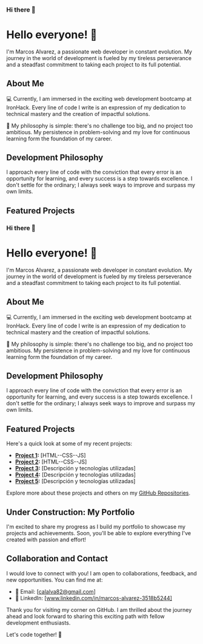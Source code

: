 

### Hi there 👋

# Hello everyone! 👋

I'm Marcos Alvarez, a passionate web developer in constant evolution. My journey in the world of development is fueled by my tireless perseverance and a steadfast commitment to taking each project to its full potential.

## About Me

💻 Currently, I am immersed in the exciting web development bootcamp at IronHack. Every line of code I write is an expression of my dedication to technical mastery and the creation of impactful solutions.

🚀 My philosophy is simple: there's no challenge too big, and no project too ambitious. My persistence in problem-solving and my love for continuous learning form the foundation of my career.

## Development Philosophy

I approach every line of code with the conviction that every error is an opportunity for learning, and every success is a step towards excellence. I don't settle for the ordinary; I always seek ways to improve and surpass my own limits.

## Featured Projects

### Hi there 👋

# Hello everyone! 👋

I'm Marcos Alvarez, a passionate web developer in constant evolution. My journey in the world of development is fueled by my tireless perseverance and a steadfast commitment to taking each project to its full potential.

## About Me

💻 Currently, I am immersed in the exciting web development bootcamp at IronHack. Every line of code I write is an expression of my dedication to technical mastery and the creation of impactful solutions.

🚀 My philosophy is simple: there's no challenge too big, and no project too ambitious. My persistence in problem-solving and my love for continuous learning form the foundation of my career.

## Development Philosophy

I approach every line of code with the conviction that every error is an opportunity for learning, and every success is a step towards excellence. I don't settle for the ordinary; I always seek ways to improve and surpass my own limits.

## Featured Projects

Here's a quick look at some of my recent projects:

- **[Project 1](https://neon-haupia-897d05.netlify.app):** [HTML--CSS--JS]
- **[Project 2](https://fancy-chimera-3fca55.netlify.app):** [HTML--CSS--JS]
- **[Project 3](https://soft-brioche-dd0475.netlify.app):** [Descripción y tecnologías utilizadas]
- **[Project 4](https://papaya-sable-19da66.netlify.app):** [Descripción y tecnologías utilizadas]
- **[Project 5](https://nimble-swan-4914b5.netlify.app):** [Descripción y tecnologías utilizadas]

Explore more about these projects and others on my [GitHub Repositories](https://github.com/marcosAlvarezCalabria?tab=repositories).

## Under Construction: My Portfolio

I'm excited to share my progress as I build my portfolio to showcase my projects and achievements. Soon, you'll be able to explore everything I've created with passion and effort!

## Collaboration and Contact

I would love to connect with you! I am open to collaborations, feedback, and new opportunities. You can find me at:

- 📧 Email: [calalva82@gmail.com]
- 💼 LinkedIn: [www.linkedin.com/in/marcos-alvarez-3518b5244]

Thank you for visiting my corner on GitHub. I am thrilled about the journey ahead and look forward to sharing this exciting path with fellow development enthusiasts.

Let's code together! 🚀
